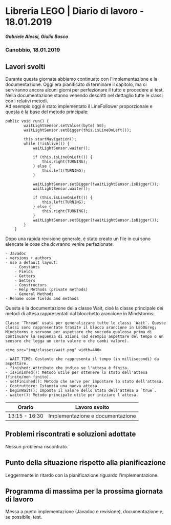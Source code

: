 # Libreria LEGO | Diario di lavoro - 18.01.2019
##### Gabriele Alessi, Giulio Bosco
### Canobbio, 18.01.2019

## Lavori svolti

Durante questa giornata abbiamo continuato con l'implementazione e la documentazione. Oggi era pianificato di terminare il capitolo, ma ci serviranno ancora alcuni giorni per perfezionare il tutto e procedere ai test. Nella documentazione stanno venendo descritti nel dettaglio tutte le classi con i relativi metodi.  
Ad esempio oggi è stato implementato il LineFollower proporzionale e questa è la base del metodo principale:
```
public void run() {
        waitLightSensor.setValue((byte) 50);
        waitLightSensor.setBigger(this.isLineOnLeft());

        this.startNavigation();
        while (!isAlive()) {
            waitLightSensor.waiter();

            if (this.isLineOnLeft()) {
                this.right(TURNING);
            } else {
                this.left(TURNING);
            }

            waitLightSensor.setBigger(!waitLightSensor.isBigger());
            waitLightSensor.waiter();

            if (this.isLineOnLeft()) {
                this.left(TURNING);
            } else {
                this.right(TURNING);
            }
            waitLightSensor.setBigger(!waitLightSensor.isBigger());
        }
    }
```
Dopo una rapida revisione generale, è stato creato un file in cui sono elencate le cose che dovranno venire perfezionate:
```
- Javadoc
- versions + authors
- use a default layout:
    - Constants
    - Fields
    - Getters
    - Setters
    - Constructors
    - Help Methods (private methods)
    - General Methods
- Rename some fields and methods
```
Questa è la documentazione della classe Wait, cioè la classe principale dei metodi di attesa rappresentati dal blocchetto arancione in Mindstorms:
```
Classe `Thread` usata per generalizzare tutte le classi `Wait`. Queste classi sono rappresentate tramite il blocco arancione in LEGO&reg; Mindstorms e servono per aspettare che succeda qualcosa prima di continuare la sequenza di azioni (ad esempio aspettare del tempo o un sensore che legga un certo valore o che cambi valore).

<img src="img/classes/wait.png" width=400>

- WAIT_TIME: Costante che rappresenta il tempo (in millisecondi) da aspettare.
- finished: Attributo che indica se l'attesa è finita.
- isFinished(): Metodo utile per ottenere lo stato dell'attesa (finito/non finito).
- setFinished(): Metodo che serve per impostare lo stato dell'attesa.
- Costruttore: Istanzia una nuova attesa.
- beginWait(): Imposta il valore dello stato dell'attesa a `true`.
- waiter(): Metodo principale utile per iniziare l'attesa.
```

|Orario        |Lavoro svolto					|
|--------------|--------------------------------|
|13:15 - 16:30 |Implementazione e documentazione|

##  Problemi riscontrati e soluzioni adottate
Nessun problema riscontrato.
##  Punto della situazione rispetto alla pianificazione
Leggermente in ritardo con la pianificazione riguardo l'implementazione.
## Programma di massima per la prossima giornata di lavoro
Messa a punto implementazione (Javadoc e revisione), documentazione e, se possibile, test.
